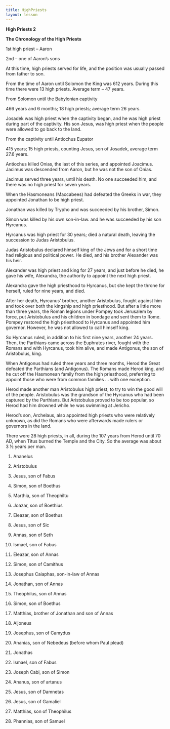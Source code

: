 ```yaml
---
title: HighPriests
layout: lesson
---
```



**High Priests 2**

**The Chronology of the High Priests**

1st high priest – Aaron

2nd – one of Aaron’s sons

At this time, high priests served for life, and the position was usually
passed from father to son.

From the time of Aaron until Solomon the King was 612 years. During this
time there were 13 high priests. Average term – 47 years.

From Solomon until the Babylonian captivity

466 years and 6 months; 18 high priests; average term 26 years.

Josadek was high priest when the captivity began, and he was high priest
during part of the captivity. His son Jesus, was high priest when the
people were allowed to go back to the land.

From the captivity until Antiochus Eupator

415 years; 15 high priests, counting Jesus, son of Josadek, average term
27.6 years.

Antiochus killed Onias, the last of this series, and appointed Joacimus.
Jacimus was descended from Aaron, but he was not the son of Onias.

Jacimus served three years, until his death. No one succeeded him, and
there was no high priest for seven years.

When the Hasmoneans (Maccabees) had defeated the Greeks in war, they
appointed Jonathan to be high priest.

Jonathan was killed by Trypho and was succeeded by his brother, Simon.

Simon was killed by his own son-in-law. and he was succeeded by his son
Hyrcanus.

Hyrcanus was high priest for 30 years; died a natural death, leaving the
succession to Judas Aristobulus.

Judas Aristobulus declared himself king of the Jews and for a short time
had religious and political power. He died, and his brother Alexander
was his heir.

Alexander was high priest and king for 27 years, and just before he
died, he gave his wife, Alexandra, the authority to appoint the next
high priest.

Alexandra gave the high priesthood to Hyrcanus, but she kept the throne
for herself, ruled for nine years, and died.

After her death, Hyrcanus’ brother, another Aristobulus, fought against
him and took over both the kingship and high priesthood. But after a
little more than three years, the Roman legions under Pompey took
Jerusalem by force, put Aristobulus and his children in bondage and sent
them to Rome. Pompey restored the high priesthood to Hyrcanus and
appointed him governor. However, he was not allowed to call himself
king.

So Hyrcanus ruled, in addition to his first nine years, another 24
years. Then, the Parthians came across the Euphrates river, fought with
the Romans and with Hyrcanus, took him alive, and made Antigonus, the
son of Aristobulus, king.

When Antigonus had ruled three years and three months, Herod the Great
defeated the Parthians (and Antigonus). The Romans made Herod king, and
he cut off the Hasmonean family from the high priesthood, preferring to
appoint those who were from common families … with one exception.

Herod made another man Aristobulus high priest, to try to win the good
will of the people. Aristobulus was the grandson of the Hyrcanus who had
been captured by the Parthians. But Aristobulus proved to be too
popular, so Herod had him drowned while he was swimming at Jericho.

Herod’s son, Archelaus, also appointed high priests who were relatively
unknown, as did the Romans who were afterwards made rulers or governors
in the land.

There were 28 high priests, in all, during the 107 years from Herod
until 70 AD, when Titus burned the Temple and the City. So the average
was about 3 ½ years per man.

1. Ananelus

2. Aristobulus

3. Jesus, son of Fabus

4. Simon, son of Boethus

5. Marthia, son of Theophiltu

6. Joazar, son of Boethius

7. Eleazar, son of Boethus

8. Jesus, son of Sic

9. Annas, son of Seth

10. Ismael, son of Fabus

11. Eleazar, son of Annas

12. Simon, son of Camithus

13. Josephus Caiaphas, son-in-law of Annas

14. Jonathan, son of Annas

15. Theophilus, son of Annas

16. Simon, son of Boethus

17. Matthias, brother of Jonathan and son of Annas

18. Aljoneus

19. Josephus, son of Camydus

20. Ananias, son of Nebedeus (before whom Paul plead)

21. Jonathas

22. Ismael, son of Fabus

23. Joseph Cabi, son of Simon

24. Ananus, son of artanus

25. Jesus, son of Damnetas

26. Jesus, son of Gamaliel

27. Matthias, son of Theophilus

28. Phannias, son of Samuel

